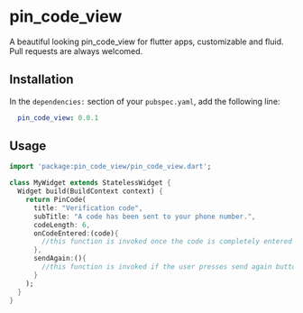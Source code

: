 # pin_code_view

A beautiful looking pin_code_view for flutter apps, customizable and fluid.
Pull requests are always welcomed.

## Installation

In the `dependencies:` section of your `pubspec.yaml`, add the following line:

```yaml
  pin_code_view: 0.0.1
```

## Usage

```dart
import 'package:pin_code_view/pin_code_view.dart';

class MyWidget extends StatelessWidget {
  Widget build(BuildContext context) {
    return PinCode(
      title: "Verification code",
      subTitle: "A code has been sent to your phone number.", 
      codeLength: 6,
      onCodeEntered:(code){
        //this function is invoked once the code is completely entered
      },
      sendAgain:(){
        //this function is invoked if the user presses send again button
      }
    );
  }
}
```
